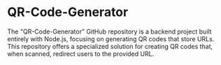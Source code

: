 # QR-Code-Generator
 The "QR-Code-Generator" GitHub repository is a backend project built entirely with Node.js, focusing on generating QR codes that store URLs. This repository offers a specialized solution for creating QR codes that, when scanned, redirect users to the provided URL.
